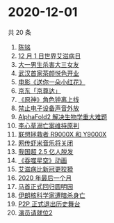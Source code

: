 # 2020-12-01

共 20 条

<!-- BEGIN ZHIHUSEARCH -->
<!-- 最后更新时间 Tue Dec 01 2020 17:06:20 GMT+0800 (CST) -->
1. [陈铭](https://www.zhihu.com/search?q=陈铭)
1. [12 月 1 日世界艾滋病日](https://www.zhihu.com/search?q=艾滋病)
1. [大一男生杀害大三女友](https://www.zhihu.com/search?q=锦江学院)
1. [武汉首家茶颜悦色开业](https://www.zhihu.com/search?q=茶颜悦色)
1. [电影《送你一朵小红花》](https://www.zhihu.com/search?q=送你一朵小红花)
1. [京东「京尊达」](https://www.zhihu.com/search?q=京尊达)
1. [《原神》角色钟离上线](https://www.zhihu.com/search?q=原神钟离)
1. [禁止电子设备声音外放](https://www.zhihu.com/search?q=上海地铁)
1. [AlphaFold2 解决生物学重大难题](https://www.zhihu.com/search?q=alphafold2)
1. [李心草溺亡案维持原判](https://www.zhihu.com/search?q=李心草)
1. [联想拯救者 R9000X 和 Y9000X ](https://www.zhihu.com/search?q=r9000x)
1. [网传虾米音乐将关闭](https://www.zhihu.com/search?q=虾米音乐)
1. [我国超 2.5 亿人脱发](https://www.zhihu.com/search?q=脱发)
1. [《吞噬星空》动画](https://www.zhihu.com/search?q=吞噬星空)
1. [艾滋病比新冠更狡猾](https://www.zhihu.com/search?q=艾滋病)
1. [2020 年最后一个月](https://www.zhihu.com/search?q=十二月)
1. [马首正式回归圆明园](https://www.zhihu.com/search?q=马首)
1. [伊朗核科学家遭暗杀身亡](https://www.zhihu.com/search?q=伊朗核科学家)
1. [P2P 正式退出历史舞台](https://www.zhihu.com/search?q=P2P)
1. [演员请就位2](https://www.zhihu.com/search?q=演员请就位2)
<!-- END ZHIHUSEARCH -->
